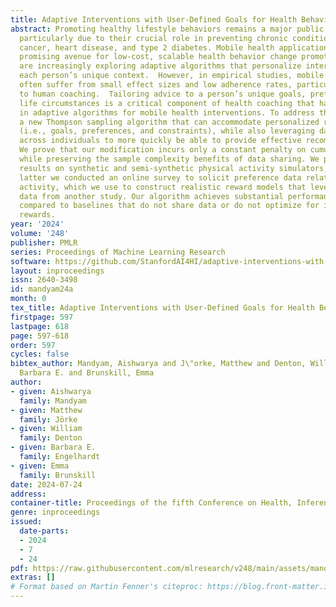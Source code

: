 ```yaml
---
title: Adaptive Interventions with User-Defined Goals for Health Behavior Change
abstract: Promoting healthy lifestyle behaviors remains a major public health concern,
  particularly due to their crucial role in preventing chronic conditions such as
  cancer, heart disease, and type 2 diabetes. Mobile health applications present a
  promising avenue for low-cost, scalable health behavior change promotion. Researchers
  are increasingly exploring adaptive algorithms that personalize interventions to
  each person’s unique context.  However, in empirical studies, mobile health applications
  often suffer from small effect sizes and low adherence rates, particularly in comparison
  to human coaching.  Tailoring advice to a person’s unique goals, preferences, and
  life circumstances is a critical component of health coaching that has been underutilized
  in adaptive algorithms for mobile health interventions. To address this, we introduce
  a new Thompson sampling algorithm that can accommodate personalized reward functions
  (i.e., goals, preferences, and constraints), while also leveraging data sharing
  across individuals to more quickly be able to provide effective recommendations.
  We prove that our modification incurs only a constant penalty on cumulative regret
  while preserving the sample complexity benefits of data sharing. We present empirical
  results on synthetic and semi-synthetic physical activity simulators, where in the
  latter we conducted an online survey to solicit preference data relating to physical
  activity, which we use to construct realistic reward models that leverages historical
  data from another study. Our algorithm achieves substantial performance improvements
  compared to baselines that do not share data or do not optimize for individualized
  rewards.
year: '2024'
volume: '248'
publisher: PMLR
series: Proceedings of Machine Learning Research
software: https://github.com/StanfordAI4HI/adaptive-interventions-with-goals
layout: inproceedings
issn: 2640-3498
id: mandyam24a
month: 0
tex_title: Adaptive Interventions with User-Defined Goals for Health Behavior Change
firstpage: 597
lastpage: 618
page: 597-618
order: 597
cycles: false
bibtex_author: Mandyam, Aishwarya and J\"orke, Matthew and Denton, William and Engelhardt,
  Barbara E. and Brunskill, Emma
author:
- given: Aishwarya
  family: Mandyam
- given: Matthew
  family: Jörke
- given: William
  family: Denton
- given: Barbara E.
  family: Engelhardt
- given: Emma
  family: Brunskill
date: 2024-07-24
address:
container-title: Proceedings of the fifth Conference on Health, Inference, and Learning
genre: inproceedings
issued:
  date-parts:
  - 2024
  - 7
  - 24
pdf: https://raw.githubusercontent.com/mlresearch/v248/main/assets/mandyam24a/mandyam24a.pdf
extras: []
# Format based on Martin Fenner's citeproc: https://blog.front-matter.io/posts/citeproc-yaml-for-bibliographies/
---
```

